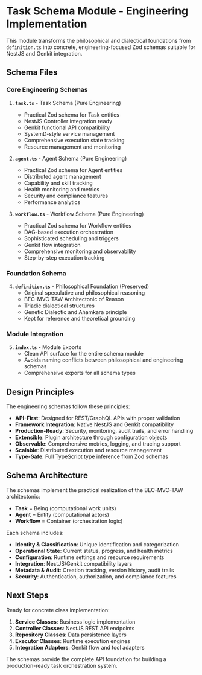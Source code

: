 # Task Schema Module - Engineering Implementation

This module transforms the philosophical and dialectical foundations from `definition.ts` into concrete, engineering-focused Zod schemas suitable for NestJS and Genkit integration.

## Schema Files

### Core Engineering Schemas

1. **`task.ts`** - Task Schema (Pure Engineering)
   - Practical Zod schema for Task entities
   - NestJS Controller integration ready
   - Genkit functional API compatibility
   - SystemD-style service management
   - Comprehensive execution state tracking
   - Resource management and monitoring

2. **`agent.ts`** - Agent Schema (Pure Engineering)
   - Practical Zod schema for Agent entities
   - Distributed agent management
   - Capability and skill tracking
   - Health monitoring and metrics
   - Security and compliance features
   - Performance analytics

3. **`workflow.ts`** - Workflow Schema (Pure Engineering)
   - Practical Zod schema for Workflow entities
   - DAG-based execution orchestration
   - Sophisticated scheduling and triggers
   - Genkit flow integration
   - Comprehensive monitoring and observability
   - Step-by-step execution tracking

### Foundation Schema

4. **`definition.ts`** - Philosophical Foundation (Preserved)
   - Original speculative and philosophical reasoning
   - BEC-MVC-TAW Architectonic of Reason
   - Triadic dialectical structures
   - Genetic Dialectic and Ahamkara principle
   - Kept for reference and theoretical grounding

### Module Integration

5. **`index.ts`** - Module Exports
   - Clean API surface for the entire schema module
   - Avoids naming conflicts between philosophical and engineering schemas
   - Comprehensive exports for all schema types

## Design Principles

The engineering schemas follow these principles:

- **API-First**: Designed for REST/GraphQL APIs with proper validation
- **Framework Integration**: Native NestJS and Genkit compatibility
- **Production-Ready**: Security, monitoring, audit trails, and error handling
- **Extensible**: Plugin architecture through configuration objects
- **Observable**: Comprehensive metrics, logging, and tracing support
- **Scalable**: Distributed execution and resource management
- **Type-Safe**: Full TypeScript type inference from Zod schemas

## Schema Architecture

The schemas implement the practical realization of the BEC-MVC-TAW architectonic:

- **Task** = Being (computational work units)
- **Agent** = Entity (computational actors)
- **Workflow** = Container (orchestration logic)

Each schema includes:

- **Identity & Classification**: Unique identification and categorization
- **Operational State**: Current status, progress, and health metrics
- **Configuration**: Runtime settings and resource requirements
- **Integration**: NestJS/Genkit compatibility layers
- **Metadata & Audit**: Creation tracking, version history, audit trails
- **Security**: Authentication, authorization, and compliance features

## Next Steps

Ready for concrete class implementation:

1. **Service Classes**: Business logic implementation
2. **Controller Classes**: NestJS REST API endpoints
3. **Repository Classes**: Data persistence layers
4. **Executor Classes**: Runtime execution engines
5. **Integration Adapters**: Genkit flow and tool adapters

The schemas provide the complete API foundation for building a production-ready task orchestration system.
